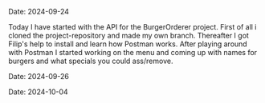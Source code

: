 
Date: 2024-09-24

Today I have started with the API for the BurgerOrderer project. First of all i cloned the project-repository and made my own branch. Thereafter I got Filip's help to install and learn how Postman works. After playing around with Postman I started working on the menu and coming up with names for burgers and what specials you could ass/remove.

Date: 2024-09-26

Date: 2024-10-04
